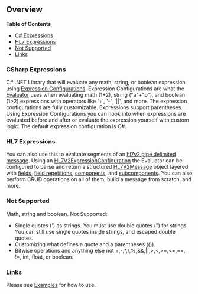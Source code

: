 ## Overview

**Table of Contents**
- [C# Expressions](#csharp-expressions)
- [HL7 Expressions](#hl7-expressions)
- [Not Supported](#not-supported)
- [Links](#links)

### CSharp Expressions

C# .NET Library that will evaluate any math, string, or boolean expression using [Expression Configurations](ExpressionConfigurations.html). Expression Configurations are what the [Evaluator](../api/ExpressionEvaluatorForDotNet.Evaluator.html) uses when evaluating math (1+2), string ("a"+"b"), and boolean (1>2) expressions with operators like '+', '-', '||', and more. The expression configurations are fully customizable. Expressions support parentheses. Using Expression Configurations you can hook into when expressions are evaluated before and after or evaluate the expression yourself with custom logic. The default expression configuration is C#. 

### HL7 Expressions

You can also use this to evaluate segments of an [hl7v2 pipe delimited message](https://en.wikipedia.org/wiki/Health_Level_7). Using an [HL7V2ExpressionConfiguration](../api/ExpressionEvaluatorForDotNet.HL7V2ExpressionConfiguration.html) the Evaluator can be configured to parse and return a structured [HL7V2Message](../api/ExpressionEvaluatorForDotNet.HL7V2Message.html) object layered with [fields](../api/ExpressionEvaluatorForDotNet.HL7V2Field.html), [field repetitions](../api/ExpressionEvaluatorForDotNet.HL7V2FieldRepetition.html), [components](../api/ExpressionEvaluatorForDotNet.HL7V2Component.html), and [subcomponents](../api/ExpressionEvaluatorForDotNet.HL7V2SubComponent.html). You can also perform CRUD operations on all of them, build a message from scratch, and more.

### Not Supported

Math, string and boolean. Not Supported:
 - Single quotes (') as strings. You must use double quotes (") for strings. You can still use single quotes inside strings, and escaped double quotes.
 - Customizing what defines a quote and a parentheses (()).
 - Bitwise operations and anything else not +,-,*,/,%,&&,||,>,<,>=,<=,==, !=, int, float, or boolean.

### Links

Please see [Examples](Examples.html) for how to use.
